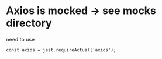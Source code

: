 

# Axios is mocked -> see __mocks__ directory
need to use
```
const axios = jest.requireActual('axios');
```


